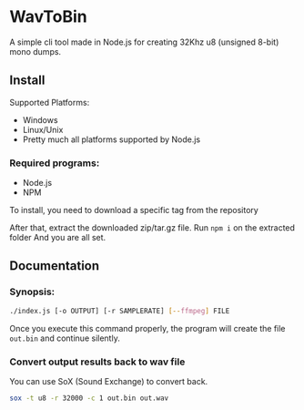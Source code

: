 # WavToBin

A simple cli tool made in Node.js for creating 32Khz u8 (unsigned 8-bit) mono dumps.

## Install

Supported Platforms:

- Windows
- Linux/Unix
- Pretty much all platforms supported by Node.js

### Required programs:

- Node.js
- NPM

To install, you need to download a specific tag from the repository

After that, extract the downloaded zip/tar.gz file.
Run `npm i` on the extracted folder
And you are all set.

## Documentation

### Synopsis:

```sh
./index.js [-o OUTPUT] [-r SAMPLERATE] [--ffmpeg] FILE
```

Once you execute this command properly, the program will create the file `out.bin` and continue silently.

### Convert output results back to wav file

You can use SoX (Sound Exchange) to convert back.

```sh
sox -t u8 -r 32000 -c 1 out.bin out.wav
```
